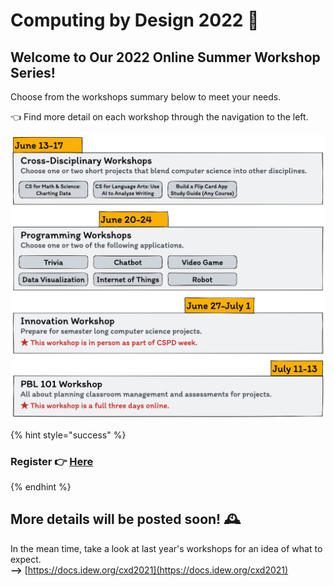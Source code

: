 # Computing by Design 2022 🚀

## Welcome to Our 2022 Online Summer Workshop Series!

Choose from the workshops summary below to meet your needs.&#x20;

👈 Find more detail on each workshop through the navigation to the left.

![](.gitbook/assets/schedule.png)

{% hint style="success" %}
### Register 👉 [Here](https://iu.co1.qualtrics.com/jfe/form/SV\_43h61F7ieHxzRC6)
{% endhint %}

## More details will be posted soon! 🕰

In the mean time, take a look at last year's workshops for an idea of what to expect.\
**-->** [https://docs.idew.org/cxd2021](https://docs.idew.org/cxd2021)
